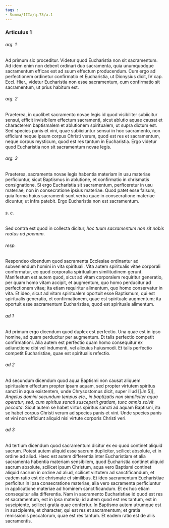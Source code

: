 ```yaml
---
tags : 
- Summa/IIIa/q.73/a.1
---
```


### Articulus 1

###### arg. 1
Ad primum sic proceditur. Videtur quod Eucharistia non sit sacramentum. Ad idem enim non debent ordinari duo sacramenta, quia unumquodque sacramentum efficax est ad suum effectum producendum. Cum ergo ad perfectionem ordinetur confirmatio et Eucharistia, ut Dionysius dicit, IV cap. Eccl. Hier., videtur Eucharistia non esse sacramentum, cum confirmatio sit sacramentum, ut prius habitum est.

###### arg. 2
Praeterea, in quolibet sacramento novae legis id quod visibiliter subiicitur sensui, efficit invisibilem effectum sacramenti, sicut ablutio aquae causat et characterem baptismalem et ablutionem spiritualem, ut supra dictum est. Sed species panis et vini, quae subiiciuntur sensui in hoc sacramento, non efficiunt neque ipsum corpus Christi verum, quod est res et sacramentum, neque corpus mysticum, quod est res tantum in Eucharistia. Ergo videtur quod Eucharistia non sit sacramentum novae legis.

###### arg. 3
Praeterea, sacramenta novae legis habentia materiam in usu materiae perficiuntur, sicut Baptismus in ablutione, et confirmatio in chrismatis consignatione. Si ergo Eucharistia sit sacramentum, perficeretur in usu materiae, non in consecratione ipsius materiae. Quod patet esse falsum, quia forma huius sacramenti sunt verba quae in consecratione materiae dicuntur, ut infra patebit. Ergo Eucharistia non est sacramentum.

###### s. c.
Sed contra est quod in collecta dicitur, *hoc tuum sacramentum non sit nobis reatus ad poenam*.

###### resp.
Respondeo dicendum quod sacramenta Ecclesiae ordinantur ad subveniendum homini in vita spirituali. Vita autem spiritualis vitae corporali conformatur, eo quod corporalia spiritualium similitudinem gerunt. Manifestum est autem quod, sicut ad vitam corporalem requiritur generatio, per quam homo vitam accipit, et augmentum, quo homo perducitur ad perfectionem vitae; ita etiam requiritur alimentum, quo homo conservatur in vita. Et ideo, sicut ad vitam spiritualem oportuit esse Baptismum, qui est spiritualis generatio, et confirmationem, quae est spirituale augmentum; ita oportuit esse sacramentum Eucharistiae, quod est spirituale alimentum.

###### ad 1
Ad primum ergo dicendum quod duplex est perfectio. Una quae est in ipso homine, ad quam perducitur per augmentum. Et talis perfectio competit confirmationi. Alia autem est perfectio quam homo consequitur ex adiunctione cibi vel indumenti, vel alicuius huiusmodi. Et talis perfectio competit Eucharistiae, quae est spiritualis refectio.

###### ad 2
Ad secundum dicendum quod aqua Baptismi non causat aliquem spiritualem effectum propter ipsam aquam, sed propter virtutem spiritus sancti in aqua existentem, unde Chrysostomus dicit, super illud [[Jn 5]], *Angelus domini secundum tempus etc., in baptizatis non simpliciter aqua operatur, sed, cum spiritus sancti susceperit gratiam, tunc omnia solvit peccata*. Sicut autem se habet virtus spiritus sancti ad aquam Baptismi, ita se habet corpus Christi verum ad species panis et vini. Unde species panis et vini non efficiunt aliquid nisi virtute corporis Christi veri.

###### ad 3
Ad tertium dicendum quod sacramentum dicitur ex eo quod continet aliquid sacrum. Potest autem aliquid esse sacrum dupliciter, scilicet absolute, et in ordine ad aliud. Haec est autem differentia inter Eucharistiam et alia sacramenta habentia materiam sensibilem, quod Eucharistia continet aliquid sacrum absolute, scilicet ipsum Christum, aqua vero Baptismi continet aliquid sacrum in ordine ad aliud, scilicet virtutem ad sanctificandum, et eadem ratio est de chrismate et similibus. Et ideo sacramentum Eucharistiae perficitur in ipsa consecratione materiae, alia vero sacramenta perficiuntur in applicatione materiae ad hominem sanctificandum. Et ex hoc etiam consequitur alia differentia. Nam in sacramento Eucharistiae id quod est res et sacramentum, est in ipsa materia; id autem quod est res tantum, est in suscipiente, scilicet gratia quae confertur. In Baptismo autem utrumque est in suscipiente, et character, qui est res et sacramentum; et gratia remissionis peccatorum, quae est res tantum. Et eadem ratio est de aliis sacramentis.


